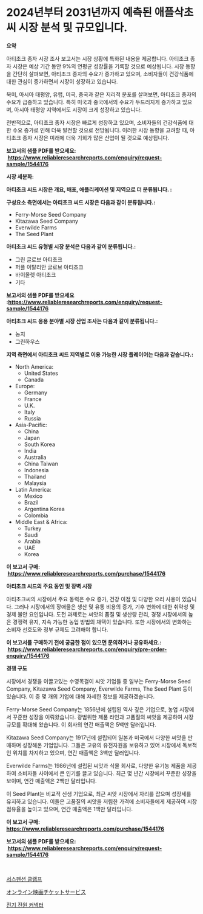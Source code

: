 <p><h1>2024년부터 2031년까지 예측된 애플삭초씨 시장 분석 및 규모입니다.</h1></p><p><strong>요약</strong></p>
<p><p>아티초크 종자 시장 조사 보고서는 시장 상황에 특화된 내용을 제공합니다. 아티초크 종자 시장은 예상 기간 동안 9%의 연평균 성장률을 기록할 것으로 예상됩니다. 시장 동향을 간단히 살펴보면, 아티초크 종자의 수요가 증가하고 있으며, 소비자들이 건강식품에 대한 관심이 증가하면서 시장이 성장하고 있습니다.</p><p>북미, 아시아 태평양, 유럽, 미국, 중국과 같은 지리적 분포를 살펴보면, 아티초크 종자의 수요가 급증하고 있습니다. 특히 미국과 중국에서의 수요가 두드러지게 증가하고 있으며, 아시아 태평양 지역에서도 시장이 크게 성장하고 있습니다.</p><p>전반적으로, 아티초크 종자 시장은 빠르게 성장하고 있으며, 소비자들의 건강식품에 대한 수요 증가로 인해 더욱 발전할 것으로 전망됩니다. 이러한 시장 동향을 고려할 때, 아티초크 종자 시장은 미래에 더욱 기회가 많은 산업이 될 것으로 예상됩니다.</p></p>
<p><strong>보고서의 샘플 PDF를 받으세요: &nbsp;<a href="https://www.reliableresearchreports.com/enquiry/request-sample/1544176">https://www.reliableresearchreports.com/enquiry/request-sample/1544176</a></strong></p>
<p><strong>시장 세분화:</strong></p>
<p><strong> 아티초크 씨드 시장은 개요, 배포, 애플리케이션 및 지역으로 더 분류됩니다. :</strong></p>
<p><strong>구성요소 측면에서는 아티초크 씨드 시장은 다음과 같이 분류됩니다.:</strong></p>
<p><ul><li>Ferry-Morse Seed Company</li><li>Kitazawa Seed Company</li><li>Everwilde Farms</li><li>The Seed Plant</li></ul></p>
<p><strong> 아티초크 씨드 유형별 시장 분석은 다음과 같이 분류됩니다.:</strong></p>
<p><ul><li>그린 글로브 아티초크</li><li>퍼플 이탈리안 글로브 아티초크</li><li>바이올렛 아티초크</li><li>기타</li></ul></p>
<p><strong>보고서의 샘플 PDF를 받으세요 :<a href="https://www.reliableresearchreports.com/enquiry/request-sample/1544176">https://www.reliableresearchreports.com/enquiry/request-sample/1544176</a></strong></p>
<p><strong> 아티초크 씨드 응용 분야별 시장 산업 조사는 다음과 같이 분류됩니다.:</strong></p>
<p><ul><li>농지</li><li>그린하우스</li></ul></p>
<p><strong>지역 측면에서 아티초크 씨드 지역별로 이용 가능한 시장 플레이어는 다음과 같습니다.:</strong></p>
<p><ul>
    <li>
        North America:
        <ul>
            <li>United States</li>
            <li>Canada</li>
        </ul>
    </li>
    <li>
        Europe:
        <ul>
            <li>Germany</li>
            <li>France</li>
            <li>U.K.</li>
            <li>Italy</li>
            <li>Russia</li>
        </ul>
    </li>
    <li>
        Asia-Pacific:
        <ul>
            <li>China</li>
            <li>Japan</li>
            <li>South Korea</li>
            <li>India</li>
            <li>Australia</li>
            <li>China Taiwan</li>
            <li>Indonesia</li>
            <li>Thailand</li>
            <li>Malaysia</li>
        </ul>
    </li>
    <li>
        Latin America:
        <ul>
            <li>Mexico</li>
            <li>Brazil</li>
            <li>Argentina Korea</li>
            <li>Colombia</li>
        </ul>
    </li>
    <li>
        Middle East & Africa:
        <ul>
            <li>Turkey</li>
            <li>Saudi</li>
            <li>Arabia</li>
            <li>UAE</li>
            <li>Korea</li>
        </ul>
    </li>
    </ul></p>
<p><strong>이 보고서 구매: &nbsp;<a href="https://www.reliableresearchreports.com/purchase/1544176">https://www.reliableresearchreports.com/purchase/1544176</a></strong></p>
<p><strong>아티초크 씨드의 주요 동인 및 장벽 시장</strong></p>
<p><p>아티초크씨의 시장에서 주요 동력은 수요 증가, 건강 이점 및 다양한 요리 사용이 있습니다. 그러나 시장에서의 장애물은 생산 및 유통 비용의 증가, 기후 변화에 대한 취약성 및 경제 불안 요인입니다. 도전 과제로는 씨앗의 품질 및 생산량 관리, 경쟁 시장에서의 높은 경쟁력 유지, 지속 가능한 농업 방법의 채택이 있습니다. 또한 시장에서의 변화하는 소비자 선호도와 정부 규제도 고려해야 합니다.</p></p>
<p><strong>이 보고서를 구매하기 전에 궁금한 점이 있으면 문의하거나 공유하세요.: &nbsp;<a href="https://www.reliableresearchreports.com/enquiry/pre-order-enquiry/1544176">https://www.reliableresearchreports.com/enquiry/pre-order-enquiry/1544176</a></strong></p>
<p><strong>경쟁 구도</strong></p>
<p><p>시장에서 경쟁을 이끌고있는 수영목걸이 씨앗 기업들 중 일부는 Ferry-Morse Seed Company, Kitazawa Seed Company, Everwilde Farms, The Seed Plant 등이 있습니다. 이 중 몇 개의 기업에 대해 자세한 정보를 제공하겠습니다.</p><p>Ferry-Morse Seed Company는 1856년에 설립된 역사 깊은 기업으로, 농업 시장에서 꾸준한 성장을 이뤄왔습니다. 광범위한 제품 라인과 고품질의 씨앗을 제공하여 시장 규모를 확대해 왔습니다. 이 회사의 연간 매출액은 5백만 달러입니다.</p><p>Kitazawa Seed Company는 1917년에 설립되어 일본과 미국에서 다양한 씨앗을 판매하며 성장해온 기업입니다. 그들은 고유의 유전자원을 보유하고 있어 시장에서 독보적인 위치를 차지하고 있으며, 연간 매출액은 3백만 달러입니다.</p><p>Everwilde Farms는 1986년에 설립된 씨앗과 식물 회사로, 다양한 유기농 제품을 제공하여 소비자들 사이에서 큰 인기를 끌고 있습니다. 최근 몇 년간 시장에서 꾸준한 성장을 보이며, 연간 매출액은 2백만 달러입니다.</p><p>이 Seed Plant는 비교적 신생 기업으로, 최근 씨앗 시장에서 자리를 잡으며 성장세를 유지하고 있습니다. 이들은 고품질의 씨앗을 저렴한 가격에 소비자들에게 제공하여 시장 점유율을 높이고 있으며, 연간 매출액은 1백만 달러입니다.</p></p>
<p><strong>이 보고서 구매: &nbsp; <a href="https://www.reliableresearchreports.com/purchase/1544176">https://www.reliableresearchreports.com/purchase/1544176</a></strong></p>
<p><strong>보고서의 샘플 PDF를 받으세요: &nbsp;<a href="https://www.reliableresearchreports.com/enquiry/request-sample/1544176">https://www.reliableresearchreports.com/enquiry/request-sample/1544176</a></strong><strong></strong></p>
<p>&nbsp;</p>
<p><p><a href="https://github.com/GabrielBlanda5656/Market-Research-Report-List-1/blob/main/125429913457.md">서스펜션 클램프</a></p><p><a href="https://github.com/EstelWisozk1/Market-Research-Report-List-1/blob/main/490790014323.md">オンライン映画チケットサービス</a></p><p><a href="https://github.com/CorEmtymerich56566/Market-Research-Report-List-1/blob/main/778266113458.md">전기 전원 커넥터</a></p></p>